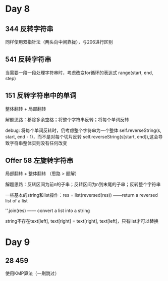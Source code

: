 # Day 8

## 344 反转字符串

同样使用双指针法（两头向中间靠拢），与206进行区别

## 541 反转字符串

当需要一段一段处理字符串时，考虑改变for循环的表达式 range(start, end, step)

## 151 反转字符串中的单词

整体翻转 + 局部翻转

解题思路：移除多余空格；将整个字符串反转；将每个单词反转

debug: 将每个单词反转时，仍考虑整个字符串为一个整体 self.reverseString(s, start, end - 1)，而不是对每个切片反转 self.reverseString(s[start, end]),这会导致字符串整体实则没有任何改变

## Offer 58 左旋转字符串

局部翻转 + 整体翻转 （思路 > 题解）

解题思路：反转区间为前n的子串；反转区间为n到末尾的子串；反转整个字符串

一些基本的string和list操作：res = list(reversed(res)) ——return a reversed list of a list

''.join(res) —— convert a list into a string

string不存在text[left], text[right] = text[right], text[left]，只有list才可以替换

# Day 9

## 28 459

使用KMP算法（一刷跳过）




